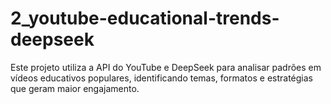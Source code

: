 # 2_youtube-educational-trends-deepseek
Este projeto utiliza a API do YouTube e DeepSeek para analisar padrões em vídeos educativos populares, identificando temas, formatos e estratégias que geram maior engajamento.
